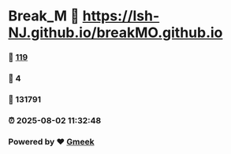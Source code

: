 # Break_M :link: https://lsh-NJ.github.io/breakMO.github.io 
### :page_facing_up: [119](https://lsh-NJ.github.io/breakMO.github.io/tag.html) 
### :speech_balloon: 4 
### :hibiscus: 131791 
### :alarm_clock: 2025-08-02 11:32:48 
### Powered by :heart: [Gmeek](https://github.com/Meekdai/Gmeek)
